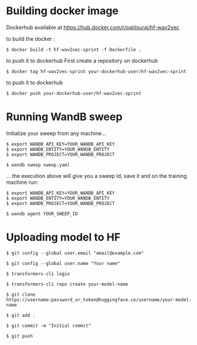 # Building docker image

Dockerhub available at https://hub.docker.com/r/patilsuraj/hf-wav2vec

to build the docker :

```
$ docker build -t hf-wav2vec-sprint -f Dockerfile .
```

to push it to dockerhub
First create a repository on dockerhub
```
$ docker tag hf-wav2vec-sprint your-dockerhub-user/hf-wav2vec-sprint
```

to push it to dockerhub

```
$ docker push your-dockerhub-user/hf-wav2vec-sprint
```

# Running WandB sweep

Initialize your sweep from any machine...

```
$ export WANDB_API_KEY=YOUR_WANDB_API_KEY
$ export WANDB_ENTITY=YOUR_WANDB_ENTITY
$ export WANDB_PROJECT=YOUR_WANDB_PROJECT

$ wandb sweep sweep.yaml
```
... the execution above will give you a sweep id, save it and on the training machine run:

```
$ export WANDB_API_KEY=YOUR_WANDB_API_KEY
$ export WANDB_ENTITY=YOUR_WANDB_ENTITY
$ export WANDB_PROJECT=YOUR_WANDB_PROJECT

$ wandb agent YOUR_SWEEP_ID
```

# Uploading model to HF

```
$ git config --global user.email "email@example.com"

$ git config --global user.name "Your name"

$ transformers-cli login

$ transformers-cli repo create your-model-name

$ git clone https://username:password_or_token@huggingface.co/username/your-model-name

$ git add .

$ git commit -m "Initial commit"

$ git push

```
